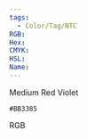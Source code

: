 ```yaml
---
tags:
  - Color/Tag/NTC
RGB:
Hex:
CMYK:
HSL:
Name:
---
```

Medium Red Violet
```palette
#BB3385
```
RGB
